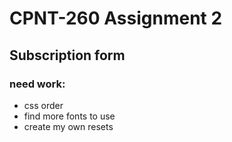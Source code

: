 #   CPNT-260 Assignment 2
## Subscription form

### need work:
 * css order
 * find more fonts to use
 * create my own resets
 